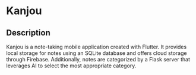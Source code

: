 # Kanjou


## Description
Kanjou is a note-taking mobile application created with Flutter. It provides local storage for notes using an SQLite database and offers cloud storage through Firebase. 
Additionally, notes are categorized by a Flask server that leverages AI to select the most appropriate category.
